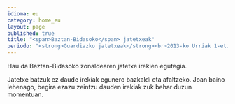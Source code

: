 ```yaml
---
idioma: eu
category: home_eu
layout: page
published: true
title: "<span>Baztan-Bidasoko</span> jatetxeak"
periodo: "<strong>Guardiazko jatetxeak</strong><br>2013-ko Urriak 1-etik Abenduak 31-ra"
---
```


Hau da Baztan-Bidasoko zonaldearen jatetxe irekien egutegia.

Jatetxe batzuk ez daude irekiak egunero bazkaldi eta afaltzeko. Joan baino lehenago, begira ezazu zeintzu dauden irekiak zuk behar duzun momentuan.